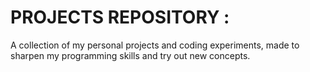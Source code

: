 # PROJECTS REPOSITORY :
A collection of my personal projects and coding experiments, made to sharpen my programming skills and try out new concepts.
